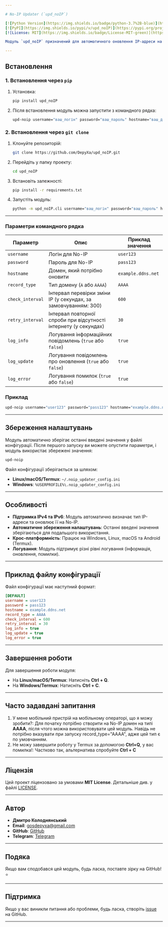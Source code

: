 ```yaml
---

# No-IP Updater (`upd_noIP`)

[![Python Version](https://img.shields.io/badge/python-3.7%2B-blue)](https://www.python.org/)
[![PyPI](https://img.shields.io/pypi/v/upd_noIP)](https://pypi.org/project/upd_noIP/)
[![License: MIT](https://img.shields.io/badge/License-MIT-green)](https://opensource.org/licenses/MIT)

Модуль `upd_noIP` призначений для автоматичного оновлення IP-адреси на сервісі **No-IP**. Він підтримує IPv4 та IPv6, зберігає останні налаштування та працює на всіх основних платформах: **Windows**, **Linux**, **macOS** та **Android (Termux)**.

---
```


## Встановлення

### 1. Встановлення через `pip`

1. Установка:
   ```bash
   pip install upd_noIP
   ```
2. Після встановлення модуль можна запустити з командного рядка:

   ```bash
   upd-noip username="ваш_логін" password="ваш_пароль" hostname="ваш_домен"
   ```
   
### 2. Встановлення через `git clone`

1. Клонуйте репозиторій:
   ```bash
   git clone https://github.com/DepyXa/upd_noIP.git
   ```

2. Перейдіть у папку проекту:
   ```bash
   cd upd_noIP
   ```

3. Встановіть залежності:
   ```bash
   pip install -r requirements.txt
   ```

4. Запустіть модуль:
   ```bash
   python -m upd_noIP.cli username="ваш_логін" password="ваш_пароль" hostname="ваш_домен"
   ```
   

---

### Параметри командного рядка

| Параметр       | Опис                                                                 | Приклад значення       |
|----------------|---------------------------------------------------------------------|------------------------|
| `username`     | Логін для No-IP                                                     | `user123`              |
| `password`     | Пароль для No-IP                                                    | `pass123`              |
| `hostname`     | Домен, який потрібно оновити                                        | `example.ddns.net`     |
| `record_type`  | Тип домену (`A` або `AAAA`)                                         | `AAAA`                 |
| `check_interval` | Інтервал перевірки зміни IP (у секундах, за замовчуванням: 300)    | `600`                  |
| `retry_interval` | Інтервал повторної спроби при відсутності інтернету (у секундах)   | `30`                   |
| `log_info`     | Логування інформаційних повідомлень (`true` або `false`)            | `true`                 |
| `log_update`   | Логування повідомлень про оновлення (`true` або `false`)            | `true`                 |
| `log_error`    | Логування помилок (`true` або `false`)                              | `true`                 |

### Приклад

```bash
upd-noip username="user123" password="pass123" hostname="example.ddns.net" record_type="AAAA" check_interval=600 retry_interval=30
```

---

## Збереження налаштувань

Модуль автоматично зберігає останні введені значення у файлі конфігурації. Після першого запуску ви можете опустити параметри, і модуль використає збережені значення:

```bash
upd-noip
```

Файл конфігурації зберігається за шляхом:
- **Linux/macOS/Termux**: `~/.noip_updater_config.ini`
- **Windows**: `%USERPROFILE%\.noip_updater_config.ini`

---

## Особливості

- **Підтримка IPv4 та IPv6**: Модуль автоматично визначає тип IP-адреси та оновлює її на No-IP.
- **Автоматичне збереження налаштувань**: Останні введені значення зберігаються для подальшого використання.
- **Крос-платформність**: Працює на Windows, Linux, macOS та Android (Termux).
- **Логування**: Модуль підтримує різні рівні логування (інформація, оновлення, помилки).

---

## Приклад файлу конфігурації

Файл конфігурації має наступний формат:

```ini
[DEFAULT]
username = user123
password = pass123
hostname = example.ddns.net
record_type = AAAA
check_interval = 600
retry_interval = 30
log_info = true
log_update = true
log_error = true
```

---

## Завершення роботи

Для завершення роботи модуля:
- На **Linux/macOS/Termux**: Натисніть **Ctrl + Q**.
- На **Windows/Termux**: Натисніть **Ctrl + C**.

---


## Часто задавдані запитання 
1. У мене мобільний пристрій на мобільному операторі, що я можу зробити?:
    Для початку потрібно створити на No-IP домен на типі **AAAA**, після чтого можна використовувати цей модуль.
    Навідь не потрібно вказувати при запуску record_type="AAAA", адже цей тип є по умовчанням.
2. Не можу завершити роботу у Termux за допомогою **Ctrl+Q**, у вас помилка!:
    Частково так, альтернатива спробуйте **Ctrl + C**

---

## Ліцензія

Цей проект ліцензовано за умовами **MIT License**. Детальніше див. у файлі [LICENSE](LICENSE).

---

## Автор

- **Дмитро Колоднянський**
- **Email**: gosdepyxa@gmail.com
- **GitHub**: [GitHub](https://github.com/DepyXa)
- **Telegram**: [Telegram](https://t.me/depyxa)

---

## Подяка

Якщо вам сподобався цей модуль, будь ласка, поставте зірку на GitHub! ⭐

---

## Підтримка

Якщо у вас виникли питання або проблеми, будь ласка, створіть [issue](https://github.com/DepyXa/upd_noIP/issues) на GitHub.

---
